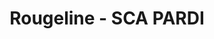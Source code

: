 ---
title: "Rougeline - SCA PARDI"
url: /saint-andiol/rougeline-sca-pardi/
shop: Landwirtschaftlich
---